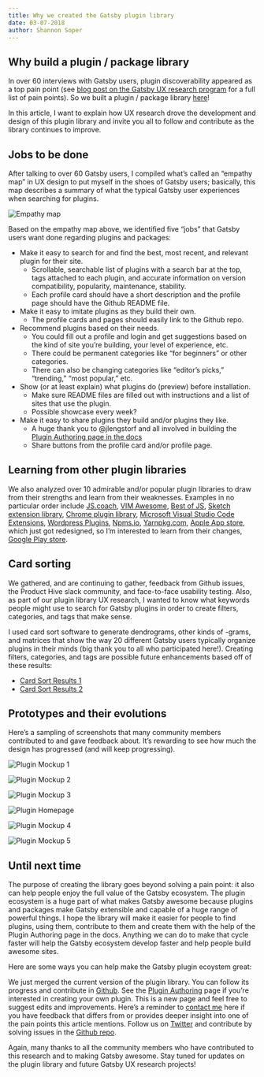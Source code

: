 ```yaml
---
title: Why we created the Gatsby plugin library
date: 03-07-2018
author: Shannon Soper
---
```


## Why build a plugin / package library

In over 60 interviews with Gatsby users, plugin discoverability appeared as a top pain point (see [blog post on the Gatsby UX research program](/2017-12-20-introducing-the-gatsby-ux-research-program/) for a full list of pain points). So we built a plugin / package library [here](/packages/)!

In this article, I want to explain how UX research drove the development and design of this plugin library and invite you all to follow and contribute as the library continues to improve.


## Jobs to be done

After talking to over 60 Gatsby users, I compiled what’s called an “empathy map” in UX design to put myself in the shoes of Gatsby users; basically, this map describes a summary of what the typical Gatsby user experiences when searching for plugins.

![Empathy map](plugin-map.png)

Based on the empathy map above, we identified five “jobs” that Gatsby users want done regarding plugins and packages:
* Make it easy to search for and find the best, most recent, and relevant plugin for their site.
    * Scrollable, searchable list of plugins with a search bar at the top, tags attached to each plugin, and accurate information on version compatibility, popularity, maintenance, stability.
    * Each profile card should have a short description and the profile page should have the Github README file.
* Make it easy to imitate plugins as they build their own.
    * The profile cards and pages should easily link to the Github repo.
* Recommend plugins based on their needs.
    * You could fill out a profile and login and get suggestions based on the kind of site you’re building, your level of experience, etc.
    * There could be permanent categories like “for beginners” or other categories.
    * There can also be changing categories like “editor’s picks,” “trending,” “most popular,” etc.
* Show (or at least explain) what plugins do (preview) before installation.
    * Make sure README files are filled out with instructions and a list of sites that use the plugin.
    * Possible showcase every week?
* Make it easy to share plugins they build and/or plugins they like.
    * A huge thank you to @jlengstorf and all involved in building the [Plugin Authoring page in the docs](https://www.gatsbyjs.org/docs/plugin-authoring/#what-files-does-gatsby-look-for-in-a-plugin)
    * Share buttons from the profile card and/or profile page.


## Learning from other plugin libraries

We also analyzed over 10 admirable and/or popular plugin libraries to draw from their strengths and learn from their weaknesses. Examples in no particular order include [JS.coach](https://js.coach/), [VIM Awesome](https://vimawesome.com/), [Best of JS](https://bestof.js.org/), [Sketch extension library](https://sketchapp.com/extensions/), [Chrome plugin library](https://chrome.google.com/webstore/detail/plugins/mmcblfncjaclajmegihojiekebofjcen?hl=en), [Microsoft Visual Studio Code Extensions](https://marketplace.visualstudio.com/VSCode), [Wordpress Plugins](https://wordpress.org/plugins/), [Npms.io](https://npms.io/), [Yarnpkg.com](https://yarnpkg.com/en/packages), [Apple App store](https://www.apple.com/ios/app-store/), which just got redesigned, so I’m interested to learn from their changes, [Google Play store](https://play.google.com/store/apps/top).


## Card sorting

We gathered, and are continuing to gather, feedback from Github issues, the Product Hive slack community, and face-to-face usability testing. Also, as part of our plugin library UX research, I wanted to know what keywords people might use to search for Gatsby plugins in order to create filters, categories, and tags that make sense. 

I used card sort software to generate dendrograms, other kinds of -grams, and matrices that show the way 20 different Gatsby users typically organize plugins in their minds (big thank you to all who participated here!). Creating filters, categories, and tags are possible future enhancements based off of these results: 
* [Card Sort Results 1](https://www.optimalworkshop.com/optimalsort/x87kpp82/0mv7111b/shared-results/f24tt2xcxj7di7303t46hec077unam75)
* [Card Sort Results 2](https://www.optimalworkshop.com/optimalsort/x87kpp82/bt0c01w0/shared-results/1yo4d868hponypjyk1we3xz53sag7uc7)


## Prototypes and their evolutions

Here’s a sampling of screenshots that many community members contributed to and gave feedback about. It’s rewarding to see how much the design has progressed (and will keep progressing).

![Plugin Mockup 1](plugin-mockup-1.png)

![Plugin Mockup 2](plugin-mockup-2.png)

![Plugin Mockup 3](plugin-mockup-3.png)

![Plugin Homepage](plugin-homepage.png)

![Plugin Mockup 4](plugin-mockup-4.png)

![Plugin Mockup 5](plugin-mockup-5.png)


## Until next time

The purpose of creating the library goes beyond solving a pain point: it also can help people enjoy the full value of the Gatsby ecosystem. The plugin ecosystem is a huge part of what makes Gatsby awesome because plugins and packages make Gatsby extensible and capable of a huge range of powerful things. I hope the library will make it easier for people to find plugins, using them, contribute to them and create them with the help of the Plugin Authoring page in the docs. Anything we can do to make that cycle faster will help the Gatsby ecosystem develop faster and help people build awesome sites. 

Here are some ways you can help make the Gatsby plugin ecoystem great:

We just merged the current version of the plugin library. You can follow its progress and contribute in [Github](https://github.com/gatsbyjs/gatsby/issues/4394).
See the [Plugin Authoring](https://www.gatsbyjs.org/docs/plugin-authoring/#what-files-does-gatsby-look-for-in-a-plugin) page if you’re interested in creating your own plugin. This is a new page and feel free to suggest edits and improvements.
Here’s a reminder to [contact me](https://twitter.com/shannonb_ux/status/938551014956732418) here if you have feedback that differs from or provides deeper insight into one of the pain points this article mentions. 
Follow us on [Twitter](https://twitter.com/gatsbyjs) and contribute by solving issues in the [Github repo](https://github.com/gatsbyjs/gatsby/issues). 

Again, many thanks to all the community members who have contributed to this research and to making Gatsby awesome. Stay tuned for updates on the plugin library and future Gatsby UX research projects!